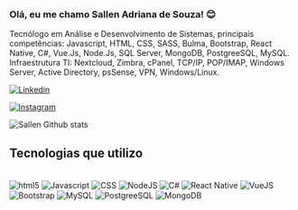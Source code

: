 ### Olá, eu me chamo Sallen Adriana de Souza! 😊
Tecnólogo em Análise e Desenvolvimento de Sistemas, principais competências: Javascript, HTML, CSS, SASS, Bulma, Bootstrap, React Native, C#, Vue.Js, Node.Js, SQL Server, MongoDB, PostgreeSQL, MySQL.
Infraestrutura TI: Nextcloud, Zimbra, cPanel, TCP/IP, POP/IMAP, Windows Server, Active Directory, psSense, VPN, Windows/Linux. 


[![Linkedin](https://img.shields.io/badge/LinkedIn-0077B5?style=for-the-badge&logo=linkedin&logoColor=white)](https://www.linkedin.com/in/sallensouza/)

[![Instagram](https://img.shields.io/badge/Instagram-E4405F?style=for-the-badge&logo=instagram&logoColor=white)](https://www.instagram.com/xkidsn/)


![Sallen Github stats](https://github-readme-stats.vercel.app/api?username=sallenmosele&show_icons=true&theme=radical)

## Tecnologias que utilizo

<div style="display: inline_block"><br/>
<img align="center" alt= "html5"src="https://img.shields.io/badge/HTML5-E34F26?style=for-the-badge&logo=html5&logoColor=white" />
<img align="center" alt= "Javascript" src="https://img.shields.io/badge/JavaScript-F7DF1E?style=for-the-badge&logo=javascript&logoColor=black" />
<img align="center" alt= "CSS" src="https://img.shields.io/badge/CSS3-1572B6?style=for-the-badge&logo=css3&logoColor=white" />
<img align="center" alt= "NodeJS" src="https://img.shields.io/badge/Node.js-43853D?style=for-the-badge&logo=node.js&logoColor=white" />
<img align="center" alt= "C#" src="https://img.shields.io/badge/C%23-239120?style=for-the-badge&logo=c-sharp&logoColor=white" />
<img align="center" alt= "React Native" src="https://img.shields.io/badge/React-20232A?style=for-the-badge&logo=react&logoColor=61DAFB" />
<img align="center" alt= "VueJS" src="https://img.shields.io/badge/Vue.js-35495E?style=for-the-badge&logo=vue.js&logoColor=4FC08D" />
<img align="center" alt= "Bootstrap" src="https://img.shields.io/badge/Bootstrap-563D7C?style=for-the-badge&logo=bootstrap&logoColor=white" />
<img align="center" alt= "MySQL" src="https://img.shields.io/badge/MySQL-00000F?style=for-the-badge&logo=mysql&logoColor=white" />
<img align="center" alt= "PostgreeSQL" src="https://img.shields.io/badge/PostgreSQL-316192?style=for-the-badge&logo=postgresql&logoColor=white" />
<img align="center" alt= "MongoDB" src="https://img.shields.io/badge/MongoDB-4EA94B?style=for-the-badge&logo=mongodb&logoColor=white" />


</div>
